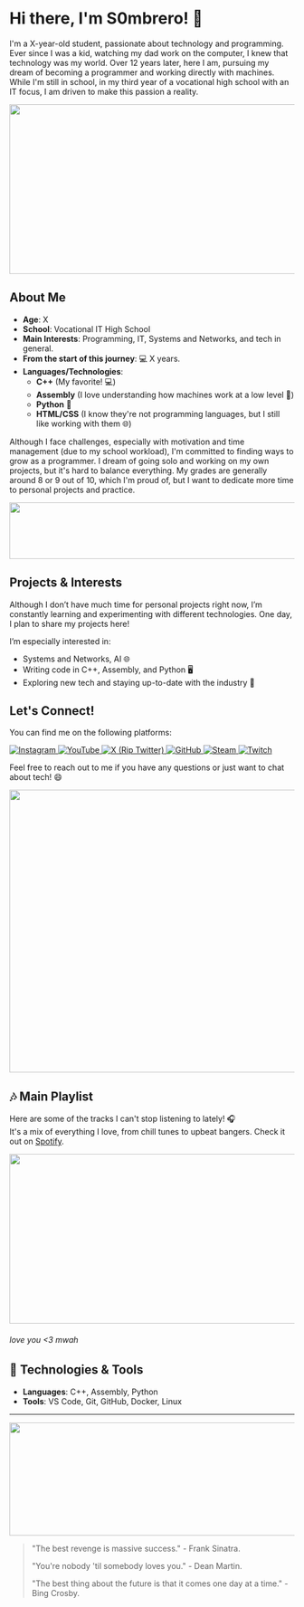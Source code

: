 # Hi there, I'm S0mbrero! 👋

I'm a <!--YEAR_DIFF-->X<!--YEAR_DIFF-->-year-old student, passionate about technology and programming. Ever since I was a kid, watching my dad work on the computer, I knew that technology was my world. Over 12 years later, here I am, pursuing my dream of becoming a programmer and working directly with machines. While I'm still in school, in my third year of a vocational high school with an IT focus, I am driven to make this passion a reality.

<img src="https://i.pinimg.com/originals/4c/04/49/4c04499d9b89e8f6b8de4c8c8b12a10f.gif" width="900" height="300">

## About Me

- **Age**: <!--YEAR_DIFF-->X<!--YEAR_DIFF-->
- **School**: Vocational IT High School
- **Main Interests**: Programming, IT, Systems and Networks, and tech in general.
- **From the start of this journey**: 💻 <!--CODING_YEARS-->X<!--CODING_YEARS--> years.
- **Languages/Technologies**: 
  - **C++** (My favorite! 💻)
  - **Assembly** (I love understanding how machines work at a low level 🔧)
  - **Python** 🐍
  - **HTML/CSS** (I know they're not programming languages, but I still like working with them 🌐)

Although I face challenges, especially with motivation and time management (due to my school workload), I'm committed to finding ways to grow as a programmer. I dream of going solo and working on my own projects, but it's hard to balance everything. My grades are generally around 8 or 9 out of 10, which I'm proud of, but I want to dedicate more time to personal projects and practice.

<img src="https://i.pinimg.com/originals/a9/9c/4b/a99c4b47fee26a92b4967860ff625013.gif" width="900" height="100">



## Projects & Interests

Although I don’t have much time for personal projects right now, I’m constantly learning and experimenting with different technologies. One day, I plan to share my projects here! 

I’m especially interested in:
- Systems and Networks, AI 🌐
- Writing code in C++, Assembly, and Python 🖥️
- Exploring new tech and staying up-to-date with the industry 🤖

## Let's Connect! 

You can find me on the following platforms:

<div>
  <a href="https://www.instagram.com/s0mbrero_exilus/">
    <img src="https://img.shields.io/badge/Instagram-%23E4405F.svg?&style=flat&logo=instagram&logoColor=white" alt="Instagram">
  </a>
  <a href="https://www.youtube.com/@ItsS0mbreroOnRoad">
    <img src="https://img.shields.io/badge/YouTube-%23FF0000.svg?&style=flat&logo=youtube&logoColor=white" alt="YouTube">
  </a>
  <a href="https://x.com/S0mbrero_Exilus">
    <img src="https://img.shields.io/badge/X (Rip Twitter)-%23000000.svg?&style=flat&logo=X&logoColor=white" alt="X (Rip Twitter)">
  </a>
  <a href="https://github.com/S0mbreros">
    <img src="https://img.shields.io/badge/GitHub-%23121011.svg?&style=flat&logo=github&logoColor=white" alt="GitHub">
  </a>
  <a href="https://steamcommunity.com/id/BestViberEU/">
    <img src="https://img.shields.io/badge/Steam-%23000000.svg?&style=flat&logo=steam&logoColor=white" alt="Steam">
  </a>
  <a href="https://www.twitch.tv/exilus_s0mbrero">
    <img src="https://img.shields.io/badge/Twitch-%237F3FBF.svg?&style=flat&logo=twitch&logoColor=white" alt="Twitch">
  </a>
</div>

Feel free to reach out to me if you have any questions or just want to chat about tech! 😄

<img src="https://i.pinimg.com/736x/c3/23/aa/c323aa9c46b3aa8931de5d10b5e3ef98.jpg" width="900" height="500">


## 🎶 Main Playlist

Here are some of the tracks I can't stop listening to lately! 🎧  
It's a mix of everything I love, from chill tunes to upbeat bangers. Check it out on [Spotify](https://open.spotify.com/playlist/2pc1VhZAy0GoXFHSoJ1Mbo?si=66f4692cf94a42ab).

<img src="https://i.pinimg.com/736x/65/64/97/65649755c8e0364f204c2a3bf4bddc94.jpg" width="900" height="300">

###### love you <3 *mwah*

## 🔧 Technologies & Tools
- **Languages**: C++, Assembly, Python
- **Tools**: VS Code, Git, GitHub, Docker, Linux

---


<img src="https://i.pinimg.com/originals/1f/a2/2b/1fa22befc10e3cbacd58c5b407a97997.gif" width="900" height="200">


> "The best revenge is massive success." - Frank Sinatra.
>
> "You're nobody 'til somebody loves you." - Dean Martin.
>
>"The best thing about the future is that it comes one day at a time." - Bing Crosby.
